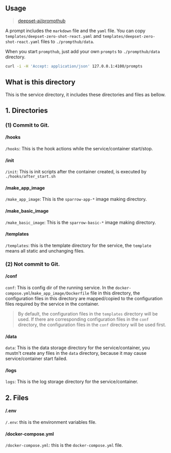 ## Usage

> [deepset-ai/prompthub](https://github.com/deepset-ai/prompthub)

A prompt includes the ```markdown``` file and the ```yaml``` file. You can copy ```templates/deepset-zero-shot-react.yaml``` and ```templates/deepset-zero-shot-react.yaml``` files to ```./prompthub/data```.

When you start ```prompthub```, just add your own ```prompts``` to ```./prompthub/data``` directory. 

```bash
curl -i -H 'Accept: application/json' 127.0.0.1:4100/prompts
```

## What is this directory
This is the service directory, it includes these directories and files as bellow.

## 1. Directories

### (1) Commit to Git.

#### /hooks

```/hooks```: This is the hook actions while the service/container start/stop.

#### /init

```/init```: This is init scripts after the container created, is executed by ```./hooks/after_start.sh```

#### /make_app_image
```/make_app_image```: This is the ```sparrow-app-*``` image making directory.

#### /make_basic_image
```/make_basic_image```: This is the ```sparrow-basic-*``` image making directory.

#### /templates
```/templates```: this is the template directory for the service, the ```template``` means all static and unchanging files.

### (2) Not commit to Git.

#### /conf
```conf```: This is config dir of the running service. In the ```docker-compose.yml```/```make_app_image/Dockerfile``` file in this directory, the configuration files in this directory are mapped/copied to the configuration files required by the service in the container.
> By default, the configuration files in the ```templates``` directory will be used. If there are corresponding configuration files in the ```conf``` directory, the configuration files in the ```conf``` directory will be used first.

#### /data
```data```: This is the data storage directory for the service/container, you mustn't create any files in the ```data``` directory, because it may cause service/container start failed.

#### /logs
```logs```: This is the log storage directory for the service/container.

## 2. Files

#### /.env
```/.env```: this is the environment variables file.

#### /docker-compose.yml
```/docker-compose.yml```: this is the ```docker-compose.yml``` file.

